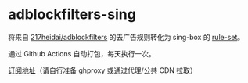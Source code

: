 # adblockfilters-sing

将来自 [217heidai/adblockfilters](https://github.com/217heidai/adblockfilters) 的去广告规则转化为 sing-box 的 [rule-set](https://sing-box.sagernet.org/zh/configuration/rule-set/source-format/)。

通过 Github Actions 自动打包，每天执行一次。

[订阅地址](http://raw.githubusercontent.com/merrkry/adblockfilters-sing/main/adblockfilters-sing.srs)（请自行准备 ghproxy 或通过代理/公共 CDN 拉取）
